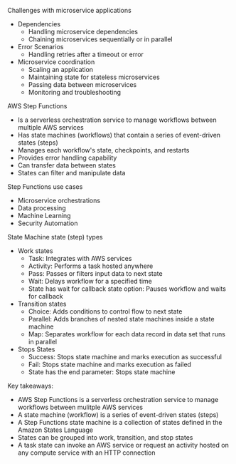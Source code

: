 Challenges with microservice applications 
- Dependencies 
	- Handling microservice dependencies 
	- Chaining microservices sequentially or in parallel 
- Error Scenarios 
	- Handling retries after a timeout or error 
- Microservice coordination 
	- Scaling an application 
	- Maintaining state for stateless microservices 
	- Passing data between microservices 
	- Monitoring and troubleshooting



AWS Step Functions 
- Is a serverless orchestration service to manage workflows between multiple AWS services
- Has state machines (workflows) that contain a series of event-driven states (steps)
- Manages each workflow's state, checkpoints, and restarts 
- Provides error handling capability 
- Can transfer data between states 
- States can filter and manipulate data 

Step Functions use cases
- Microservice orchestrations 
- Data processing 
- Machine Learning 
- Security Automation 

State Machine state (step) types 
- Work states 
	- Task: Integrates with AWS services 
	- Activity: Performs a task hosted anywhere
	- Pass: Passes or filters input data to next state 
	- Wait: Delays workflow for a specified time 
	- State has wait for callback state option: Pauses workflow and waits for callback 
- Transition states
	- Choice: Adds conditions to control flow to next state
	- Parallel: Adds branches of nested state machines inside a state machine 
	- Map: Separates workflow for each data record in data set that runs in parallel 
- Stops States 
	- Success: Stops state machine and marks execution as successful 
	- Fail: Stops state machine and marks execution as failed 
	- State has the end parameter: Stops state machine 

Key takeaways:
- AWS Step Functions is a serverless orchestration service to manage workflows between mulitple AWS services 
- A state machine (workflow) is a series of event-driven states (steps)
- A Step Functions state machine is a collection of states defined in the Amazon States Language 
- States can be grouped into work, transition, and stop states 
- A task state can invoke an AWS service or request an activity hosted on any compute service with an HTTP connection 

